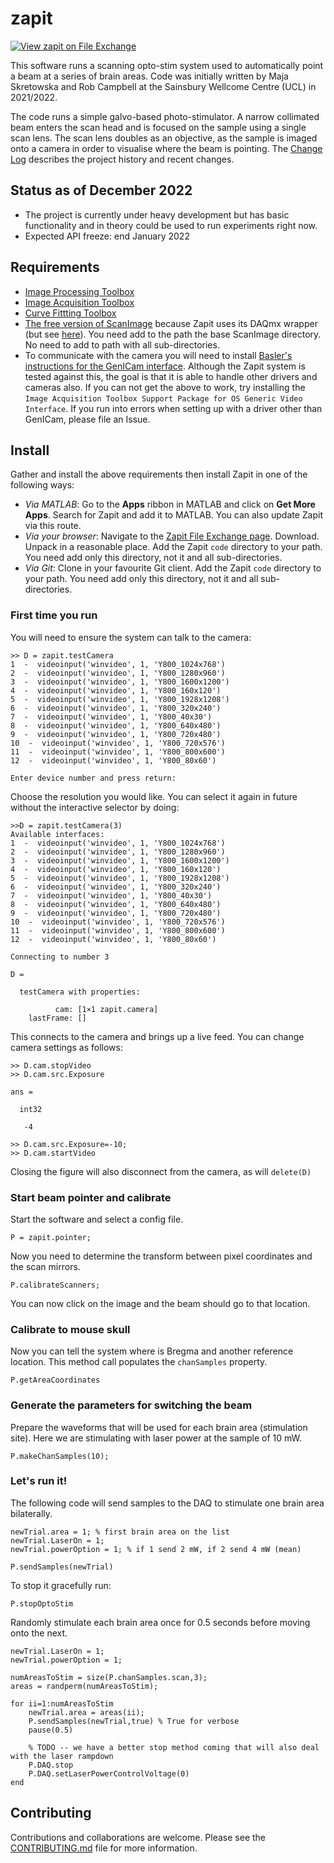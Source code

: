 # zapit
[![View zapit on File Exchange](https://www.mathworks.com/matlabcentral/images/matlab-file-exchange.svg)](https://uk.mathworks.com/matlabcentral/fileexchange/122142-zapit)

This software runs a scanning opto-stim system used to automatically point a beam at a series of brain areas.
Code was initially written by Maja Skretowska and Rob Campbell at the Sainsbury Wellcome Centre (UCL) in 2021/2022.

The code runs a simple galvo-based photo-stimulator.
A narrow collimated beam enters the scan head and is focused on the sample using a single scan lens.
The scan lens doubles as an objective, as the sample is imaged onto a camera in order to visualise where the beam is pointing.
The [Change Log](CHANGELOG.md) describes the project history and recent changes.

## Status as of December 2022
* The project is currently under heavy development but has basic functionality and in theory could be used to run experiments right now.
* Expected API freeze: end January 2022


## Requirements
* [Image Processing Toolbox](https://www.mathworks.com/help/images/index.html)
* [Image Acquisition Toolbox](https://www.mathworks.com/products/image-acquisition.html)
* [Curve Fittting Toolbox](https://www.mathworks.com/help/curvefit/)
* [The free version of ScanImage](https://vidriotechnologies.com/) because Zapit uses its DAQmx wrapper (but see [here](https://github.com/BaselLaserMouse/zapit/issues/14)). You need add to the path the base ScanImage directory. No need to add to path with all sub-directories.
* To communicate with the camera you will need to install [Basler's instructions for the GenICam interface](https://www.baslerweb.com/en/downloads/document-downloads/using-pylon-gentl-producers-for-basler-cameras-with-matlab/).
Although the Zapit system is tested against this, the goal is that it is able to handle other drivers and cameras also.
If you can not get the above to work, try installing the `Image Acquisition Toolbox Support Package for OS Generic Video Interface`.
If you run into errors when setting up with a driver other than GenICam, please file an Issue.


## Install
Gather and install the above requirements then install Zapit in one of the following ways:
* *Via MATLAB*: Go to the **Apps** ribbon in MATLAB and click on **Get More Apps**. Search for Zapit and add it to MATLAB. You can also update Zapit via this route.
* *Via your browser*: Navigate to the [Zapit File Exchange page](https://uk.mathworks.com/matlabcentral/fileexchange/122142-zapit). Download. Unpack in a reasonable place. Add the Zapit `code` directory to your path. You need add only this directory, not it and all sub-directories.
* *Via Git*: Clone in your favourite Git client. Add the Zapit `code` directory to your path. You need add only this directory, not it and all sub-directories.


### First time you run
You will need to ensure the system can talk to the camera:
```
>> D = zapit.testCamera
1  -  videoinput('winvideo', 1, 'Y800_1024x768')
2  -  videoinput('winvideo', 1, 'Y800_1280x960')
3  -  videoinput('winvideo', 1, 'Y800_1600x1200')
4  -  videoinput('winvideo', 1, 'Y800_160x120')
5  -  videoinput('winvideo', 1, 'Y800_1928x1208')
6  -  videoinput('winvideo', 1, 'Y800_320x240')
7  -  videoinput('winvideo', 1, 'Y800_40x30')
8  -  videoinput('winvideo', 1, 'Y800_640x480')
9  -  videoinput('winvideo', 1, 'Y800_720x480')
10  -  videoinput('winvideo', 1, 'Y800_720x576')
11  -  videoinput('winvideo', 1, 'Y800_800x600')
12  -  videoinput('winvideo', 1, 'Y800_80x60')

Enter device number and press return:
```

Choose the resolution you would like.
You can select it again in future without the interactive selector by doing:


```
>>D = zapit.testCamera(3)
Available interfaces:
1  -  videoinput('winvideo', 1, 'Y800_1024x768')
2  -  videoinput('winvideo', 1, 'Y800_1280x960')
3  -  videoinput('winvideo', 1, 'Y800_1600x1200')
4  -  videoinput('winvideo', 1, 'Y800_160x120')
5  -  videoinput('winvideo', 1, 'Y800_1928x1208')
6  -  videoinput('winvideo', 1, 'Y800_320x240')
7  -  videoinput('winvideo', 1, 'Y800_40x30')
8  -  videoinput('winvideo', 1, 'Y800_640x480')
9  -  videoinput('winvideo', 1, 'Y800_720x480')
10  -  videoinput('winvideo', 1, 'Y800_720x576')
11  -  videoinput('winvideo', 1, 'Y800_800x600')
12  -  videoinput('winvideo', 1, 'Y800_80x60')

Connecting to number 3

D =

  testCamera with properties:

          cam: [1×1 zapit.camera]
    lastFrame: []

```

This connects to the camera and brings up a live feed.
You can change camera settings as follows:

```
>> D.cam.stopVideo
>> D.cam.src.Exposure

ans =

  int32

   -4

>> D.cam.src.Exposure=-10;
>> D.cam.startVideo
```

Closing the figure will also disconnect from the camera, as will `delete(D)`



### Start beam pointer and calibrate

Start the software and select a config file.
```
P = zapit.pointer;
```

Now you need to determine the transform between pixel coordinates and the scan mirrors.
```
P.calibrateScanners;
```

You can now click on the image and the beam should go to that location.


### Calibrate to mouse skull
Now you can tell the system where is Bregma and another reference location.
This method call populates the `chanSamples` property.
```
P.getAreaCoordinates
```

### Generate the parameters for switching the beam
Prepare the waveforms that will be used for each brain area (stimulation site).
Here we are stimulating with laser power at the sample of 10 mW.
```
P.makeChanSamples(10);
```

### Let's run it!
The following code will send samples to the DAQ to stimulate one brain area bilaterally.

```
newTrial.area = 1; % first brain area on the list
newTrial.LaserOn = 1;
newTrial.powerOption = 1; % if 1 send 2 mW, if 2 send 4 mW (mean)

P.sendSamples(newTrial)
```
To stop it gracefully run:
```
P.stopOptoStim
```

Randomly stimulate each brain area once for 0.5 seconds before moving onto the next.
```
newTrial.LaserOn = 1;
newTrial.powerOption = 1;

numAreasToStim = size(P.chanSamples.scan,3);
areas = randperm(numAreasToStim);

for ii=1:numAreasToStim
    newTrial.area = areas(ii);
    P.sendSamples(newTrial,true) % True for verbose
    pause(0.5)

    % TODO -- we have a better stop method coming that will also deal with the laser rampdown
    P.DAQ.stop
    P.DAQ.setLaserPowerControlVoltage(0)
end

```

## Contributing
Contributions and collaborations are welcome.
Please see the [CONTRIBUTING.md](CONTRIBUTING.md) file for more information.

